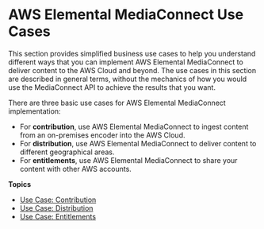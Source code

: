 # AWS Elemental MediaConnect Use Cases<a name="use-cases"></a>

This section provides simplified business use cases to help you understand different ways that you can implement AWS Elemental MediaConnect to deliver content to the AWS Cloud and beyond\. The use cases in this section are described in general terms, without the mechanics of how you would use the MediaConnect API to achieve the results that you want\.

There are three basic use cases for AWS Elemental MediaConnect implementation:
+ For **contribution**, use AWS Elemental MediaConnect to ingest content from an on\-premises encoder into the AWS Cloud\.
+ For **distribution**, use AWS Elemental MediaConnect to deliver content to different geographical areas\.
+ For **entitlements**, use AWS Elemental MediaConnect to share your content with other AWS accounts\.

**Topics**
+ [Use Case: Contribution](use-cases-contribution.md)
+ [Use Case: Distribution](use-cases-distribution.md)
+ [Use Case: Entitlements](use-cases-entitlements.md)